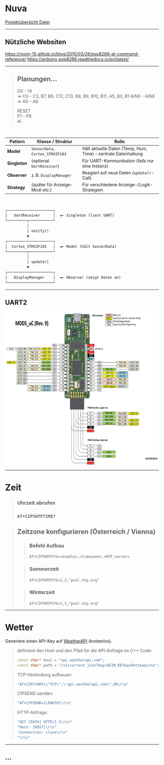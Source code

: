 # Nuva

[Projektübersicht Datei](https://docs.google.com/document/d/1YYM-Z9wTVEQmF1ao4a_qM2Ej833VAJdgFoP2_Sf8HwA/edit?usp=sharing)

---

## Nützliche Websiten
https://room-15.github.io/blog/2015/03/26/esp8266-at-command-reference/
https://arduino-esp8266.readthedocs.io/en/latest/

---


> ## Planungen...
> D0 - 14 <br> => C0 - C3, B7, B6, C12, C13, B8, B9, B10, B11, A5, B0, B1
> AIN0 - AIN6 => A0 - A6
>
> RESET <br>
> P1 - P8 <br>
> AI

<br>

| Pattern       | Klasse / Struktur                | Rolle                                                         |
| ------------- | -------------------------------- | ------------------------------------------------------------- |
| **Model**     | `SensorData`, `Cortex_STM32F103` | Hält aktuelle Daten (Temp, Hum, Time) – zentrale Datenhaltung |
| **Singleton** | (optional `UartReceiver`)        | Für UART-Kommunikation (falls nur eine Instanz)               |
| **Observer**  | z. B. `DisplayManager`           | Reagiert auf neue Daten (`update()`-Call)                     |
| **Strategy**  | (später für Anzeige-Modi etc.)   | Für verschiedene Anzeige-/Logik-Strategien                    |

<br>

```txt
┌─────────────────────┐
│   UartReceiver      │  ◄─ Singleton (liest UART)
└─────────┬───────────┘
          │
          │ notify()
          ▼
┌─────────────────────┐
│  Cortex_STM32F103   │  ◄─ Model (hält SensorData)
└─────────┬───────────┘
          │
          │ update()
          ▼
┌─────────────────────┐
│   DisplayManager    │  ◄─ Observer (zeigt Daten an)
└─────────────────────┘
```

---

## UART2

<img alt="pinning.png" height="500" src="pinning.png" width="725"/>

---
# Zeit

> ### Uhrzeit abrufen
> ### ``AT+CIPSNTPTIME?``


> ## Zeitzone konfigurieren (Österreich / Vienna)
>> ### Befehl Aufbau
>> ``AT+CIPSNTPCFG=<enable>,<timezone>,<NTP_server>`` 
>
>> ### Sommerzeit
>> ``AT+CIPSNTPCFG=1,2,"pool.ntp.org"``
> 
>> ### Winterzeit
>> ``AT+CIPSNTPCFG=1,1,"pool.ntp.org"``

---
# Wetter

Generiere einen API-Key auf [WeatherAPI](https://www.weatherapi.com/) (kostenlos).

> definiere den Host und den Pfad für die API-Anfrage im C++ Code:
> ```cpp 
> const char* host = "api.weatherapi.com";
> const char* path = "/v1/current.json?key=DEIN_KEY&q=Retz&aqi=no";
> ```

> TCP-Verbindung aufbauen:
> ```cpp
> "AT+CIPSTART=\"TCP\",\"api.weatherapi.com\",80\r\n"
> ```

> CIPSEND senden:
> ```cpp
> "AT+CIPSEND=[LENGTH]\r\n"
> ```

> HTTP-Anfrage:
> ```cpp
> "GET [PATH] HTTP/1.1\r\n"
> "Host: [HOST]\r\n"
> "Connection: close\r\n"
> "\r\n"
> ```

---

## ...




